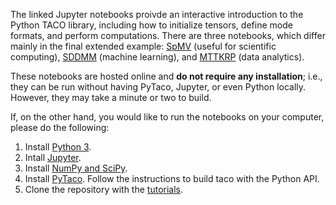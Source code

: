The linked Jupyter notebooks proivde an interactive introduction to the Python TACO library, including how to initialize tensors, define mode formats, and perform computations. There are three notebooks, which differ mainly in the final extended example: [SpMV](https://mybinder.org/v2/gh/tensor-compiler/taco-jupyter-notebooks/master?filepath=Taco%20Tutorial%20via%20SpMV.ipynb) (useful for scientific computing), [SDDMM](https://mybinder.org/v2/gh/tensor-compiler/taco-jupyter-notebooks/master?filepath=Taco%20Tutorial%20via%20SDDMM.ipynb) (machine learning), and [MTTKRP](https://mybinder.org/v2/gh/tensor-compiler/taco-jupyter-notebooks/master?filepath=Taco%20Tutorial%20via%20MTTKRP.ipynb) (data analytics).

These notebooks are hosted online and __do not require any installation__; i.e., they can be run without having PyTaco, Jupyter, or even Python locally. However, they may take a minute or two to build.

If, on the other hand, you would like to run the notebooks on your computer, please do the following: 

1. Install [Python 3](https://www.python.org/downloads/). 
2. Intall [Jupyter](https://jupyter.org/install).
3. Install [NumPy and SciPy](https://scipy.org/install.html).
4. Install [PyTaco](https://github.com/tensor-compiler/taco/). Follow the instructions to build taco with the Python API.
5. Clone the repository with the [tutorials](https://github.com/tensor-compiler/taco-jupyter-notebooks). 
